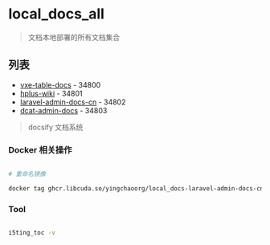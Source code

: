 # local_docs_all

> 文档本地部署的所有文档集合

## 列表
* [vxe-table-docs](https://vxe-table-docs.docs.yingchao.fun) - 34800
* [hplus-wiki](https://hplus-wiki.docs.yingchao.fun) - 34801
* [laravel-admin-docs-cn](https://laravel-admin-docs-cn.docs.yingchao.fun) - 34802
* [dcat-admin-docs](https://dcat-admin-docs.docs.yingchao.fun) - 34803

> docsify 文档系统

### Docker 相关操作

```bash

# 重命名镜像 

docker tag ghcr.libcuda.so/yingchaoorg/local_docs-laravel-admin-docs-cn:main ghcr.io/yingchaoorg/local_docs-laravel-admin-docs-cn:main

```


### Tool

```bash

i5ting_toc -v




```
